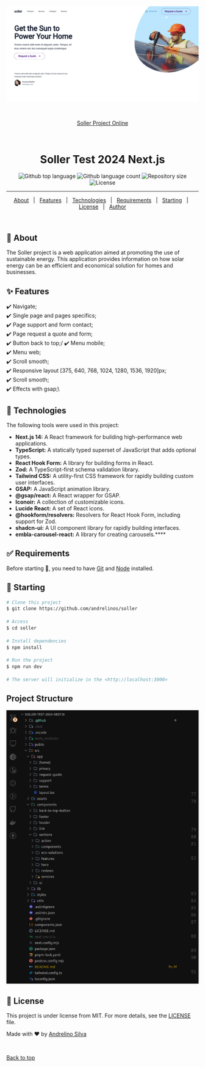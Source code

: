 <div align="center" id="top">
  <img src="./.github/print.png" alt="Soller Test 2024 Next.js" />

  &#xa0;

  <a href="https://soller-andrelinos.vercel.app/">Soller Project Online</a>

&#xa0;

</div>

<h1 align="center">Soller Test 2024 Next.js</h1>

<p align="center">
  <img alt="Github top language" src="https://img.shields.io/github/languages/top/andrelinos/soller?color=56BEB8">

  <img alt="Github language count" src="https://img.shields.io/github/languages/count/andrelinos/soller?color=56BEB8">

  <img alt="Repository size" src="https://img.shields.io/github/repo-size/andrelinos/soller?color=56BEB8">

  <img alt="License" src="https://img.shields.io/github/license/andrelinos/soller?color=56BEB8">

</p>

<hr>

<p align="center">
  <a href="#dart-about">About</a> &#xa0; | &#xa0;
  <a href="#sparkles-features">Features</a> &#xa0; | &#xa0;
  <a href="#rocket-technologies">Technologies</a> &#xa0; | &#xa0;
  <a href="#white_check_mark-requirements">Requirements</a> &#xa0; | &#xa0;
  <a href="#checkered_flag-starting">Starting</a> &#xa0; | &#xa0;
  <a href="#memo-license">License</a> &#xa0; | &#xa0;
  <a href="https://github.com/andrelinos" target="_blank">Author</a>
</p>

<br>

## :dart: About ##

The Soller project is a web application aimed at promoting the use of sustainable energy. This application provides information on how solar energy can be an efficient and economical solution for homes and businesses.

## :sparkles: Features ##

:heavy_check_mark: Navigate;\
:heavy_check_mark: Single page and pages specifics;\
:heavy_check_mark: Page support and form contact;\
:heavy_check_mark: Page request a quote and form;\
:heavy_check_mark: Button back to top;/
:heavy_check_mark: Menu mobile;\
:heavy_check_mark: Menu web;\
:heavy_check_mark: Scroll smooth;\
:heavy_check_mark: Responsive layout [375, 640, 768, 1024, 1280, 1536, 1920]px;\
:heavy_check_mark: Scroll smooth;\
:heavy_check_mark: Effects with gsap;\

## :rocket: Technologies ##

The following tools were used in this project:

* **Next.js 14:** A React framework for building high-performance web applications.
* **TypeScript:** A statically typed superset of JavaScript that adds optional types.
* **React Hook Form:** A library for building forms in React.
* **Zod:** A TypeScript-first schema validation library.
* **Tailwind CSS:** A utility-first CSS framework for rapidly building custom user interfaces.
* **GSAP:** A JavaScript animation library.
* **@gsap/react:** A React wrapper for GSAP.
* **Iconoir:** A collection of customizable icons.
* **Lucide React:** A set of React icons.
* **@hookform/resolvers:** Resolvers for React Hook Form, including support for Zod.
* **shadcn-ui:** A UI component library for rapidly building interfaces.
* **embla-carousel-react:** A library for creating carousels.****

## :white_check_mark: Requirements ##

Before starting :checkered_flag:, you need to have [Git](https://git-scm.com) and [Node](https://nodejs.org/en/) installed.

## :checkered_flag: Starting ##

```bash
# Clone this project
$ git clone https://github.com/andrelinos/soller

# Access
$ cd soller

# Install dependencies
$ npm install

# Run the project
$ npm run dev

# The server will initialize in the <http://localhost:3000>
```

## Project Structure ##

<img src="./.github/structure.png" alt="Soller structure" />

## :memo: License ##

This project is under license from MIT. For more details, see the [LICENSE](LICENSE.md) file.

Made with :heart: by <a href="https://github.com/andrelinos" target="_blank">Andrelino Silva</a>

&#xa0;

<a href="#top">Back to top</a>

